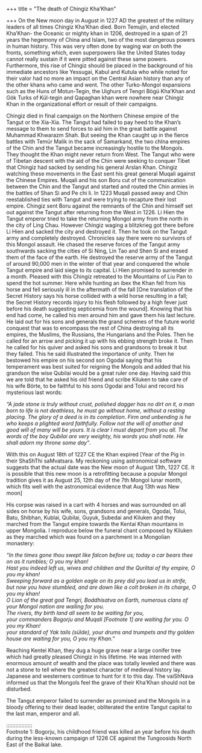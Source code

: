 +++
title = "The death of Chingiz Kha’Khan"

+++
On the New moon day in August in 1227 AD the greatest of the military
leaders of all times Chingiz Kha’Khan died. Born Temujin, and elected
Kha’Khan- the Oceanic or mighty khan in 1206, destroyed in a span of 21
years the hegemony of China and Islam, two of the most dangerous powers
in human history. This was very often done by waging war on both the
fronts, something which, even superpowers like the United States today
cannot really sustain if it were pitted against these same powers.
Furthermore, this rise of Chingiz should be placed in the background of
his immediate ancestors like Yessugai, Kabul and Kutula who while noted
for their valor had no more an impact on the Central Asian history than
any of the other khans who came and went. The other Turko-Mongol
expansions such as the Huns of Motun-Tegin, the Uighurs of Tengri Bögü
Kha’Khan and Gök Turks of Kül-tegin and Qapaghan khan were nowhere near
Chingiz Khan in the organizational effort or result of their campaigns.

Chingiz died in final campaign on the Northern Chinese empire of the
Tangut or the Xia-Xia. The Tangut had failed to pay heed to the Khan’s
message to them to send forces to aid him in the great battle against
Muhammad Khwarazm Shah. But seeing the Khan caught up in the fierce
battles with Temür Malik in the sack of Samarkand, the two chIna empires
of the Chin and the Tangut became increasingly hostile to the Mongols.
They thought the Khan might never return from West. The Tangut who were
of Tibetan descent with the aid of the Chin were seeking to conquer
Tibet that Chingiz had sacked by sending his general Arslan Khan.
Chingiz watching these movements in the East sent his great general
Muqali against the Chinese Empires. Muqali and his son Boru cut of the
communication between the Chin and the Tangut and started and routed the
Chin armies in the battles of Shan Si and Pe chi li. In 1223 Muqali
passed away and Chin reestablished ties with Tangut and were trying to
recapture their lost empire. Chingiz sent Boru against the remnants of
the Chin and himself set out against the Tangut after returning from the
West in 1226. Li Hien the Tangut emperor tried to take the returning
Mongol army from the north in the city of Ling Chau. However Chingiz
waging a blitzkrieg got there before Li Hien and sacked the city and
destroyed it. Then he took on the Tangut army and completely destroyed.
Chronicles say there were no survivors of this Mongol assault. He chased
the reserve forces of the Tangut army southwards sacking the cities of
Si Ning, Lin Tao and Shen Si and erased them of the face of the earth.
He destroyed the reserve army of the Tangut of around 90,000 men in the
winter of that year and conquered the whole Tangut empire and laid siege
to its capital. Li Hien promised to surrender in a month. Pleased with
this Chingiz retreated to the Mountains of Liu Pan to spend the hot
summer. Here while hunting an ibex the Khan fell from his horse and fell
seriously ill in the aftermath of the fall \[One translation of the
Secret History says his horse collided with a wild horse resulting in a
fall; the Secret History records injury to his flesh followed by a high
fever just before his death suggesting septicemia from the wound\].
Knowing that his end had come, he called his men around him and gave
them his last lecture. He laid out for his sons and generals the grand
schemes of the future world conquest that was to encompass the rest of
China destroying all its empires, the Muslims, the Russians, the
Hungarians and the Poles. Then he called for an arrow and picking it up
with his ebbing strength broke it. Then he called for his quiver and
asked his sons and grandsons to break it but they failed. This he said
illustrated the importance of unity. Then he bestowed his empire on his
second son Ogodai saying that his temperament was best suited for
reigning the Mongols and added that his grandson the wise Qubilai would
be a great ruler one day. Having said this we are told that he asked his
old friend and scribe Kiluken to take care of his wife Börte, to be
faithful to his sons Ogodai and Tolui and record his mysterious last
words:

*“A jade stone is truly without crust, polished dagger has no dirt on
it, a man born to life is not deathless, he must go without home,
without a resting placing. The glory of a deed is in its completion.
Firm and unbending is he who keeps a plighted word faithfully. Follow
not the will of another and good will of many will be yours. It is clear
I must depart from you all. The words of the boy Qubilai are very
weighty, his words you shall note. He shall adorn my throne some day”*.

With this on August 18th of 1227 CE the Khan expired \[Year of the Pig
in their ShaShThi saMvatsara. My reckoning using astronomical software
suggests that the actual date was the New moon of August 13th, 1227 CE.
It is possible that this new moon is a retrofitting because a popular
Mongol tradition gives it as August 25, 12th day of the 7th Mongol lunar
month, which fits well with the astronomical evidence that Aug 13th was
New moon\]

His corpse was raised in a cart with 4 horses and was surrounded on all
sides on horse by his wife, sons, grandsons and generals, Ogodai, Tolui,
Batu, Shibhan, Kublai, Qubilai, Guyuk, Subedai and Kiluken and they
marched from the Tangut empire towards the Kentai Khan mountains in
upper Mongolia. I reproduce below the funeral chant composed by Kiluken
as they marched which was found on a parchment in a Mongolian monastery:

*“In the times gone thou swept like falcon before us; today a car bears
thee on as it rumbles; O you my khan\!  
Hast you indeed left us, wives and children and the Quriltai of thy
empire, O you my khan\!  
Sweeping forward as a golden eagle on its prey did you lead us in
strife,  
but now you have stumbled, and are down like a colt broken in its
charge, O you my khan\!  
O Lion of the great god Tengri, Boddhisatva on Earth, numerous clans of
your Mongol nation are wailing for you.  
The rivers, thy birth land all seem to be waiting for you,  
your commanders Bogorju and Muqali \[Footnote 1\] are waiting for you. O
you my Khan\!  
your standard of Yak tails (sülde), your drums and trumpets and thy
golden house are waiting for you, O you my Khan.”*

Reaching Kentei Khan, they dug a huge grave near a large conifer tree
which had greatly pleased Chingiz in his lifetime. He was interned with
enormous amount of wealth and the place was totally leveled and there
was not a stone to tell where the greatest character of medieval history
lay. Japanese and westerners continue to hunt for it to this day. The
vaiShNava informed us that the Mongols feel the grave of their Kha’Khan
should not be disturbed.

The Tangut emperor failed to surrender as promised and the Mongols in a
bloody offering to their dead leader, obliterated the entire Tangut
capital to the last man, emperor and all.

:::::::::::::::::  
Footnote 1: Bogorju, his childhood friend was killed an year before his
death during the less-known campaign of 1226 CE against the Tungoosids
North East of the Baikal lake.
